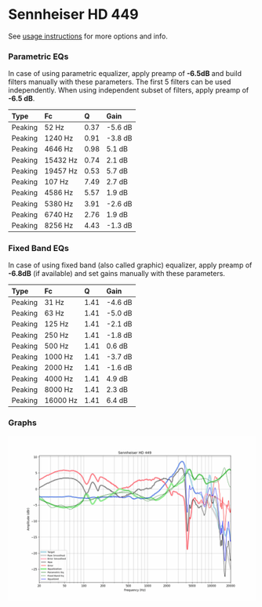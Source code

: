 # Sennheiser HD 449
See [usage instructions](https://github.com/jaakkopasanen/AutoEq#usage) for more options and info.

### Parametric EQs
In case of using parametric equalizer, apply preamp of **-6.5dB** and build filters manually
with these parameters. The first 5 filters can be used independently.
When using independent subset of filters, apply preamp of **-6.5 dB**.

| Type    | Fc       |    Q | Gain    |
|:--------|:---------|:-----|:--------|
| Peaking | 52 Hz    | 0.37 | -5.6 dB |
| Peaking | 1240 Hz  | 0.91 | -3.8 dB |
| Peaking | 4646 Hz  | 0.98 | 5.1 dB  |
| Peaking | 15432 Hz | 0.74 | 2.1 dB  |
| Peaking | 19457 Hz | 0.53 | 5.7 dB  |
| Peaking | 107 Hz   | 7.49 | 2.7 dB  |
| Peaking | 4586 Hz  | 5.57 | 1.9 dB  |
| Peaking | 5380 Hz  | 3.91 | -2.6 dB |
| Peaking | 6740 Hz  | 2.76 | 1.9 dB  |
| Peaking | 8256 Hz  | 4.43 | -1.3 dB |

### Fixed Band EQs
In case of using fixed band (also called graphic) equalizer, apply preamp of **-6.8dB**
(if available) and set gains manually with these parameters.

| Type    | Fc       |    Q | Gain    |
|:--------|:---------|:-----|:--------|
| Peaking | 31 Hz    | 1.41 | -4.6 dB |
| Peaking | 63 Hz    | 1.41 | -5.0 dB |
| Peaking | 125 Hz   | 1.41 | -2.1 dB |
| Peaking | 250 Hz   | 1.41 | -1.8 dB |
| Peaking | 500 Hz   | 1.41 | 0.6 dB  |
| Peaking | 1000 Hz  | 1.41 | -3.7 dB |
| Peaking | 2000 Hz  | 1.41 | -1.6 dB |
| Peaking | 4000 Hz  | 1.41 | 4.9 dB  |
| Peaking | 8000 Hz  | 1.41 | 2.3 dB  |
| Peaking | 16000 Hz | 1.41 | 6.4 dB  |

### Graphs
![](./Sennheiser%20HD%20449.png)